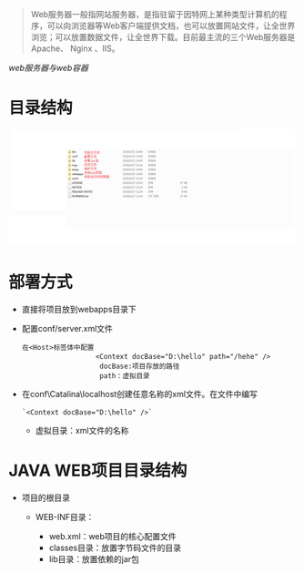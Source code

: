 > Web服务器一般指网站服务器，是指驻留于因特网上某种类型计算机的程序，可以向浏览器等Web客户端提供文档，也可以放置网站文件，让全世界浏览；可以放置数据文件，让全世界下载。目前最主流的三个Web服务器是Apache、 Nginx 、IIS。

_web服务器与web容器_

# 目录结构

![tomcat目录结构](/assets/tomcat目录结构.png)

# 部署方式

- 直接将项目放到webapps目录下
- 配置conf/server.xml文件

  ```
  在<Host>标签体中配置
                    <Context docBase="D:\hello" path="/hehe" />
                     docBase:项目存放的路径
                     path：虚拟目录
  ```

- 在conf\Catalina\localhost创建任意名称的xml文件。在文件中编写

  ```
  `<Context docBase="D:\hello" />`
  ```

  - 虚拟目录：xml文件的名称

# JAVA WEB项目目录结构

- 项目的根目录

  - WEB-INF目录：

    - web.xml：web项目的核心配置文件
    - classes目录：放置字节码文件的目录
    - lib目录：放置依赖的jar包


